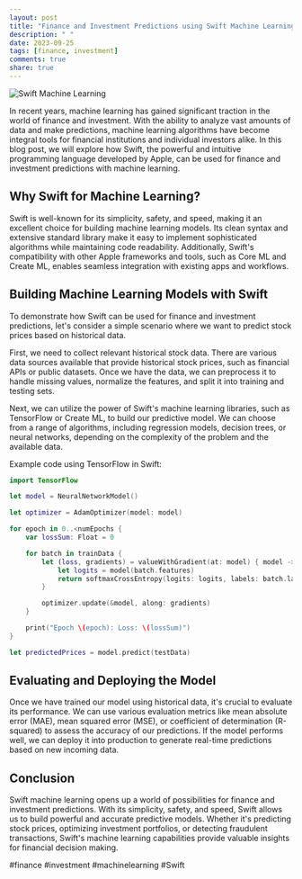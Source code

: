 ```yaml
---
layout: post
title: "Finance and Investment Predictions using Swift Machine Learning"
description: " "
date: 2023-09-25
tags: [finance, investment]
comments: true
share: true
---
```


![Swift Machine Learning](https://example.com/swift-machine-learning.jpg)

In recent years, machine learning has gained significant traction in the world of finance and investment. With the ability to analyze vast amounts of data and make predictions, machine learning algorithms have become integral tools for financial institutions and individual investors alike. In this blog post, we will explore how Swift, the powerful and intuitive programming language developed by Apple, can be used for finance and investment predictions with machine learning.

## Why Swift for Machine Learning?

Swift is well-known for its simplicity, safety, and speed, making it an excellent choice for building machine learning models. Its clean syntax and extensive standard library make it easy to implement sophisticated algorithms while maintaining code readability. Additionally, Swift's compatibility with other Apple frameworks and tools, such as Core ML and Create ML, enables seamless integration with existing apps and workflows.

## Building Machine Learning Models with Swift

To demonstrate how Swift can be used for finance and investment predictions, let's consider a simple scenario where we want to predict stock prices based on historical data. 

First, we need to collect relevant historical stock data. There are various data sources available that provide historical stock prices, such as financial APIs or public datasets. Once we have the data, we can preprocess it to handle missing values, normalize the features, and split it into training and testing sets.

Next, we can utilize the power of Swift's machine learning libraries, such as TensorFlow or Create ML, to build our predictive model. We can choose from a range of algorithms, including regression models, decision trees, or neural networks, depending on the complexity of the problem and the available data.

Example code using TensorFlow in Swift:

```swift
import TensorFlow

let model = NeuralNetworkModel()

let optimizer = AdamOptimizer(model: model)

for epoch in 0..<numEpochs {
    var lossSum: Float = 0

    for batch in trainData {
        let (loss, gradients) = valueWithGradient(at: model) { model -> Tensor<Float> in
            let logits = model(batch.features)
            return softmaxCrossEntropy(logits: logits, labels: batch.labels)
        }

        optimizer.update(&model, along: gradients)
    }

    print("Epoch \(epoch): Loss: \(lossSum)")
}

let predictedPrices = model.predict(testData)
```

## Evaluating and Deploying the Model

Once we have trained our model using historical data, it's crucial to evaluate its performance. We can use various evaluation metrics like mean absolute error (MAE), mean squared error (MSE), or coefficient of determination (R-squared) to assess the accuracy of our predictions. If the model performs well, we can deploy it into production to generate real-time predictions based on new incoming data.

## Conclusion

Swift machine learning opens up a world of possibilities for finance and investment predictions. With its simplicity, safety, and speed, Swift allows us to build powerful and accurate predictive models. Whether it's predicting stock prices, optimizing investment portfolios, or detecting fraudulent transactions, Swift's machine learning capabilities provide valuable insights for financial decision making.

#finance #investment #machinelearning #Swift